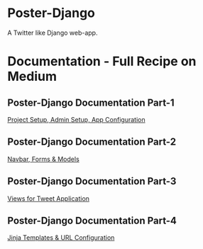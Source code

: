 # Poster-Django
A Twitter like Django web-app.

<h1>Documentation - Full Recipe on Medium </h1>
<h2>Poster-Django Documentation Part-1</h2>

<a href="https://medium.com/@fanjum524/poster-django-documentation-part-1-f44273c55af4" title="Project Setup, Admin Setup, App Configuration:">Project Setup, Admin Setup, App Configuration</a>

<h2>Poster-Django Documentation Part-2</h2>

<a href="https://medium.com/@fanjum524/poster-django-documentation-part-2-f6d4b7b4247b" title="Navbar, Forms & Models
:"> Navbar, Forms & Models
</a>

<h2>Poster-Django Documentation Part-3</h2>

<a href="https://medium.com/@fanjum524/poster-django-documentation-part-3-20e16ea3c8a8" title="Views for Tweet Application
:"> Views for Tweet Application
</a>

<h2>Poster-Django Documentation Part-4</h2>

<a href="https://medium.com/@fanjum524/poster-django-documentation-part-4-bbe5963f0f1f" title="Jinja Templates & URL Configuration
:"> Jinja Templates & URL Configuration
</a>

